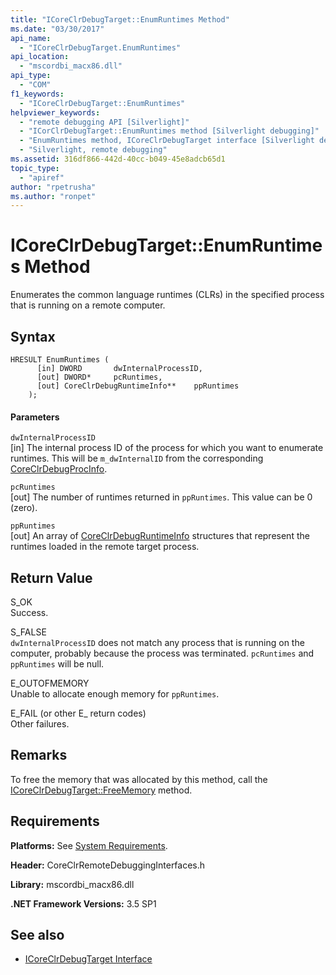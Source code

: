 ```yaml
---
title: "ICoreClrDebugTarget::EnumRuntimes Method"
ms.date: "03/30/2017"
api_name: 
  - "ICoreClrDebugTarget.EnumRuntimes"
api_location: 
  - "mscordbi_macx86.dll"
api_type: 
  - "COM"
f1_keywords: 
  - "ICoreClrDebugTarget::EnumRuntimes"
helpviewer_keywords: 
  - "remote debugging API [Silverlight]"
  - "ICorClrDebugTarget::EnumRuntimes method [Silverlight debugging]"
  - "EnumRuntimes method, ICoreClrDebugTarget interface [Silverlight debugging]"
  - "Silverlight, remote debugging"
ms.assetid: 316df866-442d-40cc-b049-45e8adcb65d1
topic_type: 
  - "apiref"
author: "rpetrusha"
ms.author: "ronpet"
---
```

# ICoreClrDebugTarget::EnumRuntimes Method
Enumerates the common language runtimes (CLRs) in the specified process that is running on a remote computer.  
  
## Syntax  
  
```  
HRESULT EnumRuntimes (  
      [in] DWORD       dwInternalProcessID,  
      [out] DWORD*     pcRuntimes,  
      [out] CoreClrDebugRuntimeInfo**    ppRuntimes  
    );  
```  
  
#### Parameters  
 `dwInternalProcessID`  
 [in] The internal process ID of the process for which you want to enumerate runtimes. This will be `m_dwInternalID` from the corresponding [CoreClrDebugProcInfo](../../../../docs/framework/unmanaged-api/debugging/coreclrdebugprocinfo-structure.md).  
  
 `pcRuntimes`  
 [out] The number of runtimes returned in `ppRuntimes`. This value can be 0 (zero).  
  
 `ppRuntimes`  
 [out] An array of [CoreClrDebugRuntimeInfo](../../../../docs/framework/unmanaged-api/debugging/coreclrdebugruntimeinfo-structure.md) structures that represent the runtimes loaded in the remote target process.  
  
## Return Value  
 S_OK  
 Success.  
  
 S_FALSE  
 `dwInternalProcessID` does not match any process that is running on the computer, probably because the process was terminated. `pcRuntimes` and `ppRuntimes` will be null.  
  
 E_OUTOFMEMORY  
 Unable to allocate enough memory for `ppRuntimes`.  
  
 E_FAIL (or other E_ return codes)  
 Other failures.  
  
## Remarks  
 To free the memory that was allocated by this method, call the [ICoreClrDebugTarget::FreeMemory](../../../../docs/framework/unmanaged-api/debugging/icoreclrdebugtarget-freememory-method.md) method.  
  
## Requirements  
 **Platforms:** See [System Requirements](../../../../docs/framework/get-started/system-requirements.md).  
  
 **Header:** CoreClrRemoteDebuggingInterfaces.h  
  
 **Library:** mscordbi_macx86.dll  
  
 **.NET Framework Versions:** 3.5 SP1  
  
## See also
- [ICoreClrDebugTarget Interface](../../../../docs/framework/unmanaged-api/debugging/icoreclrdebugtarget-interface.md)
